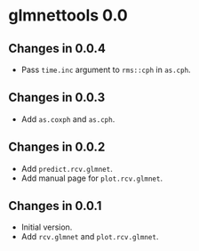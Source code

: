 # glmnettools 0.0

## Changes in 0.0.4

- Pass `time.inc` argument to `rms::cph` in `as.cph`.

## Changes in 0.0.3

- Add `as.coxph` and `as.cph`.

## Changes in 0.0.2

- Add `predict.rcv.glmnet`.
- Add manual page for `plot.rcv.glmnet`.

## Changes in 0.0.1

- Initial version.
- Add `rcv.glmnet` and `plot.rcv.glmnet`.
